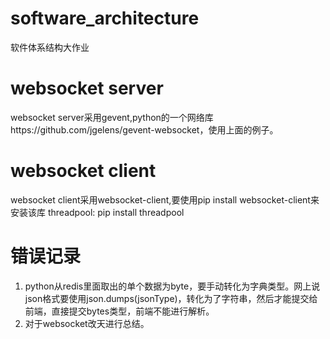 # software_architecture
软件体系结构大作业

# websocket server
websocket server采用gevent,python的一个网络库https://github.com/jgelens/gevent-websocket，使用上面的例子。

# websocket client
websocket client采用websocket-client,要使用pip install websocket-client来安装该库 
threadpool: pip install threadpool

# 错误记录
1. python从redis里面取出的单个数据为byte，要手动转化为字典类型。网上说json格式要使用json.dumps(jsonType)，转化为了字符串，然后才能提交给前端，直接提交bytes类型，前端不能进行解析。
2. 对于websocket改天进行总结。
